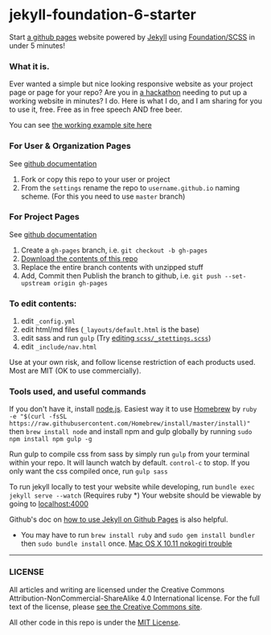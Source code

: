 # jekyll-foundation-6-starter

Start [a github pages](https://pages.github.com/) website powered by [Jekyll](http://jekyllrb.com/docs/quickstart/) using [Foundation/SCSS](http://foundation.zurb.com/sites/docs/installation.html#command-line-tool.html) in under 5 minutes!

### What it is.

Ever wanted a simple but nice looking responsive website as your project page or page for your repo? Are you in [a hackathon](http://baseballhackday.com) needing to put up a working website in minutes? I do. Here is what I do, and I am sharing for you to use it, free. Free as in free speech AND free beer.

You can see [the working example site here](http://daigofuji.github.io/jekyll-foundation-6-starter/)

### For User & Organization Pages
See [github documentation](https://help.github.com/articles/user-organization-and-project-pages/)

1. Fork or copy this repo to your user or project
2. From the `settings` rename the repo to `username.github.io` naming scheme. (For this you need to use `master` branch)

### For Project Pages
See [github documentation](https://help.github.com/articles/user-organization-and-project-pages/#project-pages)

1. Create a `gh-pages` branch, i.e. `git checkout -b gh-pages`
2. [Download the contents of this repo](https://github.com/daigofuji/jekyll-foundation-6-starter/archive/master.zip)
3. Replace the entire branch contents with unzipped stuff
4. Add, Commit then Publish the branch to github, i.e. `git push --set-upstream origin gh-pages`

### To edit contents:
1. edit `_config.yml`
2. edit html/md files (`_layouts/default.html` is the base)
3. edit sass and run `gulp` (Try [editing `scss/_stettings.scss`](http://foundation.zurb.com/sites/docs/sass.html))
4. edit `_include/nav.html`

Use at your own risk, and follow license restriction of each products used. Most are MIT (OK to use commercially).

### Tools used, and useful commands

If you don't have it, install [node.js](https://nodejs.org/en/). Easiest way it to use [Homebrew](http://brew.sh/) by
  `ruby -e "$(curl -fsSL https://raw.githubusercontent.com/Homebrew/install/master/install)"`
then
  `brew install node`
and install npm and gulp globally by running
  `sudo npm install npm gulp -g`

Run gulp to compile css from sass by simply run `gulp` from your terminal within your repo.
It will launch watch by default. <code>control-c</code> to stop. If you only want the css compiled once, run `gulp sass`

To run jekyll locally to test your website while developing, run  `bundle exec jekyll serve --watch` (Requires ruby *) Your website should be viewable by going to [localhost:4000](http://localhost:4000/)

Github's doc on [how to use Jekyll on Github Pages](https://help.github.com/articles/using-jekyll-with-pages) is also helpful.


* You may have to run `brew install ruby` and `sudo gem install bundler` then `sudo bundle install` once. [Mac OS X 10.11 nokogiri trouble](http://stackoverflow.com/questions/23668684/failed-to-build-gem-native-extension-when-i-run-bundle-install)

***

### LICENSE
All articles and writing are licensed under the Creative Commons Attribution-NonCommercial-ShareAlike 4.0 International license. For the full text of the license, please [see the Creative Commons site](https://creativecommons.org/licenses/by-nc-sa/4.0/).

All other code in this repo is under the [MIT License](/LICENSE).